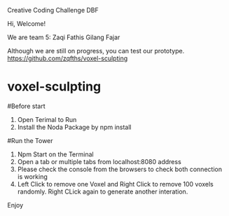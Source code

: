 Creative Coding Challenge DBF

Hi, Welcome!

We are team 5: 
Zaqi Fathis
Gilang Fajar

Although we are still on progress, you can test our prototype.
https://github.com/zqfths/voxel-sculpting

# voxel-sculpting

#Before start
1. Open Terimal to Run
2. Install the Noda Package by npm install

#Run the Tower
1. Npm Start on the Terminal
2. Open a tab or multiple tabs from localhost:8080 address
3. Please check the console from the browsers to check both connection is working
4. Left Click to remove one Voxel and Right Click to remove 100 voxels randomly. Right CLick again to generate another interation.


Enjoy
